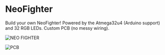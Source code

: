 # NeoFighter

Build your own NeoFighter! Powered by the Atmega32u4 (Arduino support) and 32 RGB LEDs. Custom PCB (no messy wiring).

![NEO FIGHTER](https://github.com/w4ilun/neofighter/blob/master/img/DSC_0595.jpg)

![PCB](https://github.com/w4ilun/neofighter/blob/master/img/DSC_0093.jpg)
